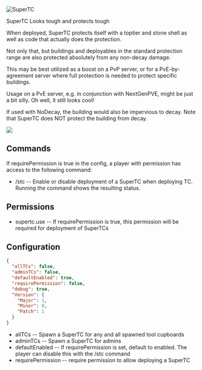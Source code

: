 ![SuperTC](https://i.imgur.com/YvmfS6d.png)

SuperTC Looks tough and protects tough

When deployed, SuperTC protects itself with a toptier and stone shell as well as code that actually does the protection.

Not only that, but buildings and deployables in the standard protection range are also protected absolutely from any non-decay damage.

This may be best utilized as a boost on a PvP server, or for a PvE-by-agreement server where full protection is needed to protect specific buildings.

Usage on a PvE server, e.g. in conjunction with NextGenPVE, might be just a bit silly.  Oh well, it still looks cool!

If used with NoDecay, the building would also be impervious to decay.  Note that SuperTC does NOT protect the building from decay.

![](https://imgur.com/ethO5AT.jpg)

## Commands

If requirePermission is true in the config, a player with permission has access to the following command:

 - /stc -- Enable or disable deployment of a SuperTC when deploying TC.  Running the command shows the resulting status.

## Permissions

 - supertc.use -- If requirePermission is true, this permission will be required for deployment of SuperTCs

## Configuration

```json
{
  "allTCs": false,
  "adminTCs": false,
  "defaultEnabled": true,
  "requirePermission": false,
  "debug": true,
  "Version": {
    "Major": 1,
    "Minor": 0,
    "Patch": 1
  }
}
```

  - allTCs -- Spawn a SuperTC for any and all spawned tool cupboards
  - adminTCs -- Spawn a SuperTC for admins
  - defaultEnabled -- If requirePermission is set, default to enabled.  The player can disable this with the /stc command
  - requirePermission -- require permission to allow deploying a SuperTC

